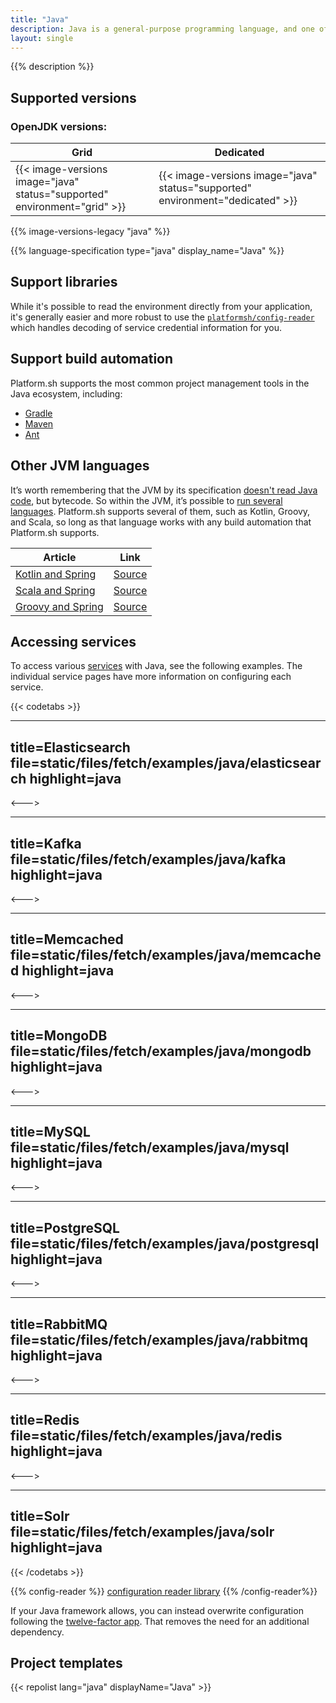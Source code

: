 ```yaml
---
title: "Java"
description: Java is a general-purpose programming language, and one of the most popular in the world today. Platform.sh supports Java runtimes that can be used with build management tools such as Gradle, Maven, and Ant.
layout: single
---
```


{{% description %}}

## Supported versions

### OpenJDK versions:

| **Grid** | **Dedicated** |
|----------------------------------|---------------|
|  {{< image-versions image="java" status="supported" environment="grid" >}} | {{< image-versions image="java" status="supported" environment="dedicated" >}} |

{{% image-versions-legacy "java" %}}

{{% language-specification type="java" display_name="Java" %}}

## Support libraries

While it's possible to read the environment directly from your application, it's generally easier and more robust to use the [`platformsh/config-reader`](https://github.com/platformsh/config-reader-java) which handles decoding of service credential information for you.

## Support build automation

Platform.sh supports the most common project management tools in the Java ecosystem, including:

* [Gradle](https://gradle.org/)
* [Maven](https://maven.apache.org/)
* [Ant](https://ant.apache.org/)

## Other JVM languages

It’s worth remembering that the JVM by its specification [doesn't read Java code](https://docs.oracle.com/javase/specs/jvms/se8/html/index.html), but bytecode. So within the JVM, it’s possible to [run several languages](https://en.wikipedia.org/wiki/List_of_JVM_languages). Platform.sh supports several of them, such as Kotlin, Groovy, and Scala, so long as that language works with any build automation that Platform.sh supports.

| Article                                                      | Link                                                         |
| ------------------------------------------------------------ | ------------------------------------------------------------ |
| [Kotlin and Spring](https://platform.sh/blog/2019/ready-to-have-fun-try-kotlin-and-spring/) | [Source](https://github.com/platformsh-templates/spring-kotlin) |
| [Scala and Spring](https://dzone.com/articles/spring-scala-cloud-psh) | [Source](https://github.com/platformsh-examples/scala)       |
| [Groovy and Spring](https://dzone.com/articles/spring-groovy-cloud-psh) | [Source](https://github.com/platformsh-examples/groovy)      |

## Accessing services

To access various [services](../../add-services/_index.md) with Java, see the following examples. The individual service pages have more information on configuring each service.

{{< codetabs >}}

---
title=Elasticsearch
file=static/files/fetch/examples/java/elasticsearch
highlight=java
---

<--->

---
title=Kafka
file=static/files/fetch/examples/java/kafka
highlight=java
---

<--->

---
title=Memcached
file=static/files/fetch/examples/java/memcached
highlight=java
---

<--->

---
title=MongoDB
file=static/files/fetch/examples/java/mongodb
highlight=java
---

<--->

---
title=MySQL
file=static/files/fetch/examples/java/mysql
highlight=java
---

<--->

---
title=PostgreSQL
file=static/files/fetch/examples/java/postgresql
highlight=java
---

<--->

---
title=RabbitMQ
file=static/files/fetch/examples/java/rabbitmq
highlight=java
---

<--->

---
title=Redis
file=static/files/fetch/examples/java/redis
highlight=java
---

<--->

---
title=Solr
file=static/files/fetch/examples/java/solr
highlight=java
---

{{< /codetabs >}}

{{% config-reader %}}
[configuration reader library](https://github.com/platformsh/config-reader-java)
{{% /config-reader%}}

If your Java framework allows, you can instead overwrite configuration following the [twelve-factor app](https://12factor.net/config).
That removes the need for an additional dependency.

## Project templates

{{< repolist lang="java" displayName="Java" >}}
